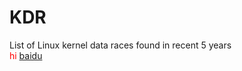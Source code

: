 # KDR
List of Linux kernel data races found in recent 5 years
<br>
<font color="red"> hi </font>
<a href="www.baidu.com"> baidu </a>
